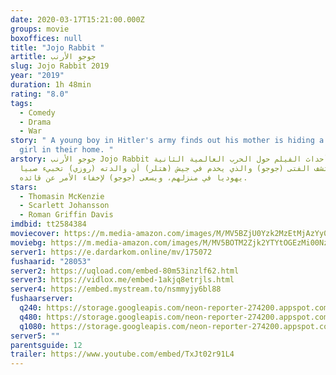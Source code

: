 ```yaml
---
date: 2020-03-17T15:21:00.000Z
groups: movie
boxoffices: null
title: "Jojo Rabbit "
artitle: جوجو اﻷرنب
slug: Jojo Rabbit 2019
year: "2019"
duration: 1h 48min
rating: "8.0"
tags:
  - Comedy
  - Drama
  - War
story: " A young boy in Hitler's army finds out his mother is hiding a Jewish
  girl in their home. "
arstory: جوجو اﻷرنب Jojo Rabbit تدور أحداث الفيلم حول الحرب العالمية الثانية،
  حيث يكتشف الفتى (جوجو) والذي يخدم في جيش (هتلر) أن والدته (روزي) تخبيء صبيا
  يهوديا في منزلهم، ويسعى (جوجو) لإخفاء الأمر عن قائده.
stars:
  - Thomasin McKenzie
  - Scarlett Johansson
  - Roman Griffin Davis
imdbid: tt2584384
moviecover: https://m.media-amazon.com/images/M/MV5BZjU0Yzk2MzEtMjAzYy00MzY0LTg2YmItM2RkNzdkY2ZhN2JkXkEyXkFqcGdeQXVyNDg4NjY5OTQ@._V1_FMjpg_UY853_.jpg
moviebg: https://m.media-amazon.com/images/M/MV5BOTM2Zjk2YTYtOGEzMi00Nzk2LTk0YzAtMTdlMWMyODkwODczXkEyXkFqcGdeQXVyNzI1NzMxNzM@._V1_.jpg
server1: https://e.dardarkom.online/mv/175072
fushaarid: "28053"
server2: https://uqload.com/embed-80m53inzlf62.html
server3: https://vidlox.me/embed-1akjq8etrjls.html
server4: https://embed.mystream.to/nsmmyjy6bl88
fushaarserver:
  q240: https://storage.googleapis.com/neon-reporter-274200.appspot.com/fushaar/media/28053/28053-240p.mp4
  q480: https://storage.googleapis.com/neon-reporter-274200.appspot.com/fushaar/media/28053/28053-480p.mp4
  q1080: https://storage.googleapis.com/neon-reporter-274200.appspot.com/fushaar/media/28053/28053.mp4
server5: ""
parentsguide: 12
trailer: https://www.youtube.com/embed/TxJt02r91L4
---
```

